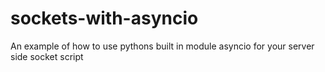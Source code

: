 # sockets-with-asyncio
An example of how to use pythons built in module asyncio for your server side socket script
